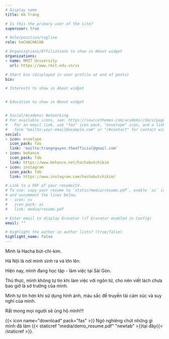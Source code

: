 ```yaml
---
# Display name
title: Hà Trang

# Is this the primary user of the site?
superuser: true

# Role/position/tagline
role: haCHACHACHA

# Organizations/Affiliations to show in About widget
organizations:
- name: RMIT University
  url: https://www.rmit.edu.vn/vi

# Short bio (displayed in user profile at end of posts)
bio:

# Interests to show in About widget


# Education to show in About widget 


# Social/Academic Networking
# For available icons, see: https://sourcethemes.com/academic/docs/page-builder/#icons
#   For an email link, use "fas" icon pack, "envelope" icon, and a link in the
#   form "mailto:your-email@example.com" or "/#contact" for contact widget.
social:
- icon: envelope
  icon_pack: fas
  link: 'mailto:trangnguyen.theofficial@gmail.com'
- icon: behance
  icon_pack: fab
  link: https://www.behance.net/hachabutchikim
- icon: instagram
  icon_pack: fab
  link: https://www.instagram.com/hachabutchikim/

# Link to a PDF of your resume/CV.
# To use: copy your resume to `static/media/resume.pdf`, enable `ai` icons in `params.toml`, 
# and uncomment the lines below.
# - icon: cv
#   icon_pack: ai
#   link: media/resume.pdf

# Enter email to display Gravatar (if Gravatar enabled in Config)
email: ""

# Highlight the author in author lists? (true/false)
highlight_name: false
---
```


Mình là Hacha bút-chì-kim. 

Hà Nội là nơi mình sinh ra và lớn lên.

Hiện nay, mình đang học tập - làm việc tại Sài Gòn.

Thú thực, mình không tự tin khi làm việc với ngôn từ, cho nên viết lách chưa bao giờ là sở trường của mình. 

Mình tự tin hơn khi sử dụng hình ảnh, màu sắc để truyền tải cảm xúc và suy nghĩ của mình. 

Rất mong mọi người sẽ ủng hộ mình!!! 

{{< icon name="download" pack="fas" >}} Ngó nghiêng chút những gì mình đã làm {{< staticref "media/demo_resume.pdf" "newtab" >}}tại đây{{< /staticref >}}.
